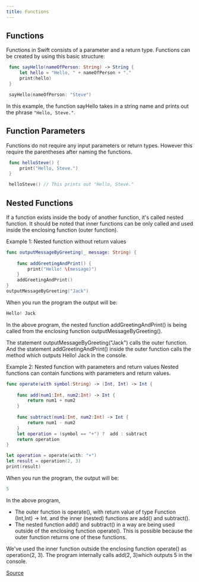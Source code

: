 ```yaml
---
title: Functions
---
```

## Functions

Functions in Swift consists of a parameter and a return type. Functions can be created by using this basic structure:
 ```Swift
  func sayHello(nameOfPerson: String) -> String {
      let hello = "Hello, " + nameOfPerson + "."
      print(hello)
  }

  sayHello(nameOfPerson: "Steve") 
 ```
In this example, the function sayHello takes in a string name and prints out the phrase `"Hello, Steve."`.

## Function Parameters

Functions do not require any input parameters or return types. However this require the parentheses after naming the functions.
 ```Swift
  func helloSteve() {
      print("Hello, Steve.")
  }

  helloSteve() // This prints out "Hello, Steve."
 ```
## Nested Functions

If a function exists inside the body of another function, it's called nested function. It should be noted that inner functions can be only called and used inside the enclosing function (outer function).

Example 1: Nested function without return values

```Swift
func outputMessageByGreeting(_ message: String) {
    
    func addGreetingAndPrint() {
        print("Hello! \(message)")
    }
    addGreetingAndPrint()
}
outputMessageByGreeting("Jack")
```

When you run the program the output will be:

```Swift
Hello! Jack
```

In the above program, the nested function addGreetingAndPrint() is being called from the enclosing function outputMessageByGreeting().

The statement outputMessageByGreeting("Jack") calls the outer function. And the statement addGreetingAndPrint() inside the outer function calls the method which outputs Hello! Jack in the console.

Example 2: Nested function with parameters and return values
Nested functions can contain functions with parameters and return values.

```Swift
func operate(with symbol:String) -> (Int, Int) -> Int {
    
    func add(num1:Int, num2:Int) -> Int {
        return num1 + num2
    }
    
    func subtract(num1:Int, num2:Int) -> Int {
        return num1 - num2
    }
    let operation = (symbol == "+") ?  add : subtract
    return operation
}

let operation = operate(with: "+")
let result = operation(2, 3)
print(result)
```
When you run the program, the output will be:
```Swift
5
```
In the above program,

- The outer function is operate(), with return value of type Function (Int,Int) -> Int.
and the inner (nested) functions are add() and subtract().
 - The nested function add() and subtract() in a way are being used outside of the enclosing function operate(). This is possible because the outer function returns one of these functions.

We've used the inner function outside the enclosing function operate() as operation(2, 3). The program internally calls add(2, 3)which outputs 5 in the console.

[Source](https://www.programiz.com/swift-programming/nested-functions) 

